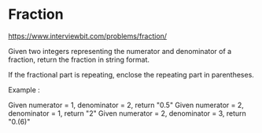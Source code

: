 # Fraction


https://www.interviewbit.com/problems/fraction/



Given two integers representing the numerator and denominator of a fraction, return the fraction in string format.

If the fractional part is repeating, enclose the repeating part in parentheses.

Example :

Given numerator = 1, denominator = 2, return "0.5"
Given numerator = 2, denominator = 1, return "2"
Given numerator = 2, denominator = 3, return "0.(6)"
